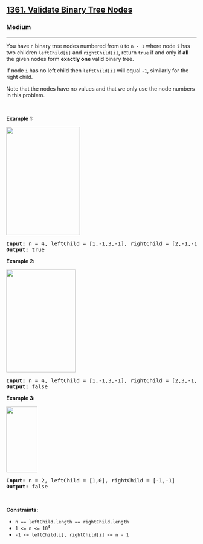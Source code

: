 <h2><a href="https://leetcode.com/problems/validate-binary-tree-nodes/">1361. Validate Binary Tree Nodes</a></h2><h3>Medium</h3><hr><div style="user-select: auto;"><p style="user-select: auto;">You have <code style="user-select: auto;">n</code> binary tree nodes numbered from <code style="user-select: auto;">0</code> to <code style="user-select: auto;">n - 1</code> where node <code style="user-select: auto;">i</code> has two children <code style="user-select: auto;">leftChild[i]</code> and <code style="user-select: auto;">rightChild[i]</code>, return <code style="user-select: auto;">true</code> if and only if <strong style="user-select: auto;">all</strong> the given nodes form <strong style="user-select: auto;">exactly one</strong> valid binary tree.</p>

<p style="user-select: auto;">If node <code style="user-select: auto;">i</code> has no left child then <code style="user-select: auto;">leftChild[i]</code> will equal <code style="user-select: auto;">-1</code>, similarly for the right child.</p>

<p style="user-select: auto;">Note that the nodes have no values and that we only use the node numbers in this problem.</p>

<p style="user-select: auto;">&nbsp;</p>
<p style="user-select: auto;"><strong style="user-select: auto;">Example 1:</strong></p>
<img alt="" src="https://assets.leetcode.com/uploads/2019/08/23/1503_ex1.png" style="width: 195px; height: 287px; user-select: auto;">
<pre style="user-select: auto;"><strong style="user-select: auto;">Input:</strong> n = 4, leftChild = [1,-1,3,-1], rightChild = [2,-1,-1,-1]
<strong style="user-select: auto;">Output:</strong> true
</pre>

<p style="user-select: auto;"><strong style="user-select: auto;">Example 2:</strong></p>
<img alt="" src="https://assets.leetcode.com/uploads/2019/08/23/1503_ex2.png" style="width: 183px; height: 272px; user-select: auto;">
<pre style="user-select: auto;"><strong style="user-select: auto;">Input:</strong> n = 4, leftChild = [1,-1,3,-1], rightChild = [2,3,-1,-1]
<strong style="user-select: auto;">Output:</strong> false
</pre>

<p style="user-select: auto;"><strong style="user-select: auto;">Example 3:</strong></p>
<img alt="" src="https://assets.leetcode.com/uploads/2019/08/23/1503_ex3.png" style="width: 82px; height: 174px; user-select: auto;">
<pre style="user-select: auto;"><strong style="user-select: auto;">Input:</strong> n = 2, leftChild = [1,0], rightChild = [-1,-1]
<strong style="user-select: auto;">Output:</strong> false
</pre>

<p style="user-select: auto;">&nbsp;</p>
<p style="user-select: auto;"><strong style="user-select: auto;">Constraints:</strong></p>

<ul style="user-select: auto;">
	<li style="user-select: auto;"><code style="user-select: auto;">n == leftChild.length == rightChild.length</code></li>
	<li style="user-select: auto;"><code style="user-select: auto;">1 &lt;= n &lt;= 10<sup style="user-select: auto;">4</sup></code></li>
	<li style="user-select: auto;"><code style="user-select: auto;">-1 &lt;= leftChild[i], rightChild[i] &lt;= n - 1</code></li>
</ul>
</div>